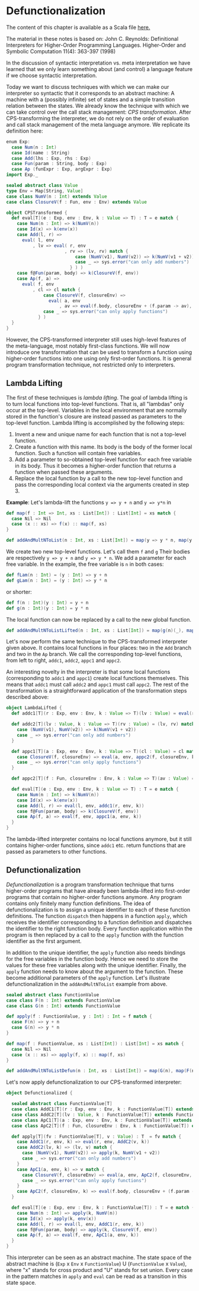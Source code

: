 # Defunctionalization

The content of this chapter is available as a Scala file [here.](./defunctionalization.scala)


The material in these notes is based on: John C. Reynolds: Definitional Interpreters for Higher-Order Programming Languages.
Higher-Order and Symbolic Computation 11(4): 363-397 (1998)

In the discussion of syntactic interpretation vs. meta interpretation we have learned that we only learn something about (and control)
a language feature if we choose syntactic interpretation.

Today we want to discuss techniques with which we can make our interpreter so syntactic that it corresponds to an abstract machine:
A machine with a (possibly infinite) set of states and a simple transition relation between the states. We already know the technique
with which we can take control over the call stack management: _CPS transformation_. After CPS-transforming the interpreter, we do not
rely on the order of evaluation and call stack management of the meta language anymore.  We replicate its definition here:

```scala mdoc
enum Exp:
  case Num(n : Int)
  case Id(name : String)
  case Add(lhs : Exp, rhs : Exp)
  case Fun(param : String, body : Exp)
  case Ap (funExpr : Exp, argExpr : Exp)
import Exp._

sealed abstract class Value
type Env = Map[String, Value]
case class NumV(n : Int) extends Value
case class ClosureV(f : Fun, env : Env) extends Value

object CPSTransformed {
  def eval[T](e : Exp, env : Env, k : Value => T) : T = e match {
    case Num(n : Int) => k(NumV(n))
    case Id(x) => k(env(x))
    case Add(l, r) =>
      eval( l, env
          , lv => eval( r, env
                      , rv => (lv, rv) match {
                          case (NumV(v1), NumV(v2)) => k(NumV(v1 + v2))
                          case _ => sys.error("can only add numbers")
                        } ) )
    case f@Fun(param, body) => k(ClosureV(f, env))
    case Ap(f, a) =>
      eval( f, env
          , cl => cl match {
              case ClosureV(f, closureEnv) =>
                eval( a, env
                    , av => eval(f.body, closureEnv + (f.param -> av), k) )
              case _ => sys.error("can only apply functions")
            } )
  }
}
```

However, the CPS-transformed interpreter still uses high-level features of the meta-language, most notably first-class functions.
We will now introduce one transformation that can be used to transform a function using higher-order functions into one using only
first-order functions.  It is general program transformation technique, not restricted only to interpreters.

## Lambda Lifting

The first of these techniques is _lambda lifting_. The goal of lambda lifting is to turn local functions into top-level functions.
That is, all "lambdas" only occur at the top-level. Variables in the local environment that are normally stored in the function's
closure are instead passed as parameters to the top-level function. Lambda lifting is accomplished by the following steps:

 1. Invent a new and unique name for each function that is not a top-level function.
 2. Create a function with this name. Its body is the body of the former local function. Such a function will contain free variables.
 3. Add a parameter to so-obtained top-level function for each free variable in its body.
    Thus it becomes a higher-order function that returns a function when passed these arguments.
 4. Replace the local function by a call to the new top-level function and pass the corresponding local context via the arguments
    created in step 3.

__Example__: Let's lambda-lift the functions ``y => y + n`` and ``y => y*n`` in

```scala mdoc
def map(f : Int => Int, xs : List[Int]) : List[Int] = xs match {
  case Nil => Nil
  case (x :: xs) => f(x) :: map(f, xs)
}

def addAndMultNToList(n : Int, xs : List[Int]) = map(y => y * n, map(y => y + n, xs))
```

We create two new top-level functions. Let's call them ``f`` and ``g`` Their bodies are respectively ``y => y + n`` and ``y => y * n``.
We add a parameter for each free variable. In the example, the free variable is ``n`` in both cases:

```scala mdoc
def fLam(n : Int) = (y : Int) => y + n
def gLam(n : Int) = (y : Int) => y * n
```

or shorter:

```scala mdoc
def f(n : Int)(y : Int) = y + n
def g(n : Int)(y : Int) = y * n
```

The local function can now be replaced by a call to the new global function.

```scala mdoc
def addAndMultNToListLifted(n : Int, xs : List[Int]) = map(g(n)(_), map(f(n)(_), xs))
```

Let's now perform the same technique to the CPS-transformed interpreter given above. It contains local functions in four places:
two in the ``Add`` branch and two in the ``Ap`` branch. We call the corresponding top-level functions, from left to right,
``addc1``, ``addc2``, ``appc1`` and ``appc2``.

An interesting novelty in the interpreter is that some local functions (corresponding to ``addc1`` and ``appc1``) create local
functions themselves. This means that ``addc1`` must call ``addc2`` and ``appc1`` must call ``appc2``. The rest of the transformation
is a straightforward application of the transformation steps described above:

```scala mdoc
object LambdaLifted {
  def addc1[T](r : Exp, env : Env, k : Value => T)(lv : Value) = eval(r, env, addc2(lv, k))

  def addc2[T](lv : Value, k : Value => T)(rv : Value) = (lv, rv) match {
    case (NumV(v1), NumV(v2)) => k(NumV(v1 + v2))
    case _ => sys.error("can only add numbers")
  }

  def appc1[T](a : Exp, env : Env, k : Value => T)(cl : Value) = cl match {
    case ClosureV(f, closureEnv) => eval(a, env, appc2(f, closureEnv, k))
    case _ => sys.error("can only apply functions")
  }

  def appc2[T](f : Fun, closureEnv : Env, k : Value => T)(av : Value) = eval(f.body, closureEnv + (f.param -> av), k)

  def eval[T](e : Exp, env : Env, k : Value => T) : T = e match {
    case Num(n : Int) => k(NumV(n))
    case Id(x) => k(env(x))
    case Add(l, r) => eval(l, env, addc1(r, env, k))
    case f@Fun(param, body) => k(ClosureV(f, env))
    case Ap(f, a) => eval(f, env, appc1(a, env, k))
  }
}
```


The lambda-lifted interpreter contains no local functions anymore, but it still contains higher-order functions, since `addc1` etc.
return functions that are passed as parameters to other functions.

## Defunctionalization

_Defunctionalization_ is a program transformation technique that turns higher-order programs that have already been lambda-lifted
into first-order programs that contain no higher-order functions anymore.  Any program contains only finitely many function definitions.
The idea of defunctionalization is to assign a unique identifier to each of these function definitions. The function ``dispatch`` then
happens in a function ``apply``, which receives the identifier corresponding to a function definition and dispatches the identifier
to the right function body. Every function application within the program is then replaced by a call to the ``apply`` function with
the function identifier as the first argument.

In addition to the unique identifier, the ``apply`` function also needs bindings for the free variables in the function body.
Hence we need to store the values for these free variables along with the unique identifier. Finally, the ``apply`` function needs
to know about the argument to the function. These become additional parameters of the ``apply`` function.
Let's illustrate defunctionalization in the ``addAndMultNToList`` example from above.

```scala mdoc
sealed abstract class FunctionValue
case class F(n : Int) extends FunctionValue
case class G(n : Int) extends FunctionValue

def apply(f : FunctionValue, y : Int) : Int = f match {
  case F(n) => y + n
  case G(n) => y * n
}

def map(f : FunctionValue, xs : List[Int]) : List[Int] = xs match {
  case Nil => Nil
  case (x :: xs) => apply(f, x) :: map(f, xs)
}

def addAndMultNToListDefun(n : Int, xs : List[Int]) = map(G(n), map(F(n), xs))
```

Let's now apply defunctionalization to our CPS-transformed interpreter:

```scala mdoc
object Defunctionalized {

  sealed abstract class FunctionValue[T]
  case class AddC1[T](r : Exp, env : Env, k : FunctionValue[T]) extends FunctionValue[T]
  case class AddC2[T](lv : Value, k : FunctionValue[T]) extends FunctionValue[T]
  case class ApC1[T](a : Exp, env : Env, k : FunctionValue[T]) extends FunctionValue[T]
  case class ApC2[T](f : Fun, closureEnv : Env, k : FunctionValue[T]) extends FunctionValue[T]

  def apply[T](fv : FunctionValue[T], v : Value) : T  = fv match {
    case AddC1(r, env, k) => eval(r, env, AddC2(v, k))
    case AddC2(lv, k) => (lv, v) match {
      case (NumV(v1), NumV(v2)) => apply(k, NumV(v1 + v2))
      case _ => sys.error("can only add numbers")
    }
    case ApC1(a, env, k) => v match {
      case ClosureV(f, closureEnv) => eval(a, env, ApC2(f, closureEnv, k))
      case _ => sys.error("can only apply functions")
    }
    case ApC2(f, closureEnv, k) => eval(f.body, closureEnv + (f.param -> v), k)
  }

  def eval[T](e : Exp, env : Env, k : FunctionValue[T]) : T = e match {
    case Num(n : Int) => apply(k, NumV(n))
    case Id(x) => apply(k, env(x))
    case Add(l, r) => eval(l, env, AddC1(r, env, k))
    case f@Fun(param, body) => apply(k, ClosureV(f, env))
    case Ap(f, a) => eval(f, env, ApC1(a, env, k))
  }
}
```

This interpreter can be seen as an abstract machine. The state space of the abstract machine is
(``Exp`` x ``Env`` x ``FunctionValue``) U (``FunctionValue`` x ``Value``), where "x" stands for cross product and "U" stands for set union.
Every case in the pattern matches in ``apply`` and ``eval`` can be read as a transition in this state space.
